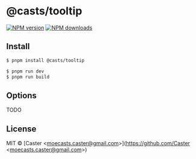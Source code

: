 # @casts/tooltip

[![NPM version](https://img.shields.io/npm/v/@casts/tooltip.svg?style=flat)](https://npmjs.org/package/@casts/tooltip)
[![NPM downloads](http://img.shields.io/npm/dm/@casts/tooltip.svg?style=flat)](https://npmjs.org/package/@casts/tooltip)

## Install

```bash
$ pnpm install @casts/tooltip
```

```bash
$ pnpm run dev
$ pnpm run build
```

## Options

TODO

## License

MIT © [Caster &lt;moecasts.caster@gmail.com&gt;](https://github.com/Caster &lt;moecasts.caster@gmail.com&gt;)
